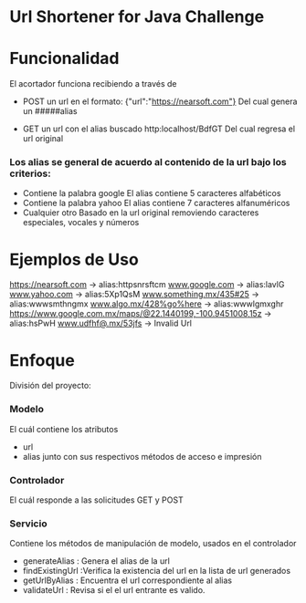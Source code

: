 # Url Shortener for Java Challenge

# Funcionalidad

El acortador funciona recibiendo a través de 
* POST un url en el formato:
{"url":"https://nearsoft.com"}
Del cual genera un #####alias

* GET un url con el alias buscado
http:localhost/BdfGT
Del cual regresa el url original

### Los alias se general de acuerdo al contenido de la url bajo los criterios:
* Contiene la palabra google
El alias contiene 5 caracteres alfabéticos
* Contiene la palabra yahoo
El alias contiene 7 caracteres alfanuméricos
* Cualquier otro
Basado en la url original removiendo caracteres especiales, vocales y números 

# Ejemplos de Uso
https://nearsoft.com -> alias:httpsnrsftcm
www.google.com -> alias:lavlG
www.yahoo.com -> alias:5Xp1QsM
www.something.mx/435#25 -> alias:wwwsmthngmx
www.algo.mx/428%go%here -> alias:wwwlgmxghr
https://www.google.com.mx/maps/@22.1440199,-100.9451008,15z -> alias:hsPwH
www.udfhf@.mx/53jfs -> Invalid Url

# Enfoque
División del proyecto:
### Modelo
El cuál contiene los atributos
* url
* alias
junto con sus respectivos métodos de acceso e impresión
### Controlador
El cuál responde a las solicitudes GET y POST
### Servicio
Contiene los métodos de manipulación de modelo, usados en el controlador
* generateAlias : Genera el alias de la url
* findExistingUrl :Verifica la existencia del url en la lista de url generados
* getUrlByAlias : Encuentra el url correspondiente al alias
* validateUrl : Revisa si el el url entrante es valido.
